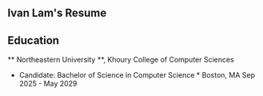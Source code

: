 ## Ivan Lam's Resume

## Education
** Northeastern University **, Khoury College of Computer Sciences 
* Candidate: Bachelor of Science in Computer Science *
Boston, MA Sep 2025 - May 2029